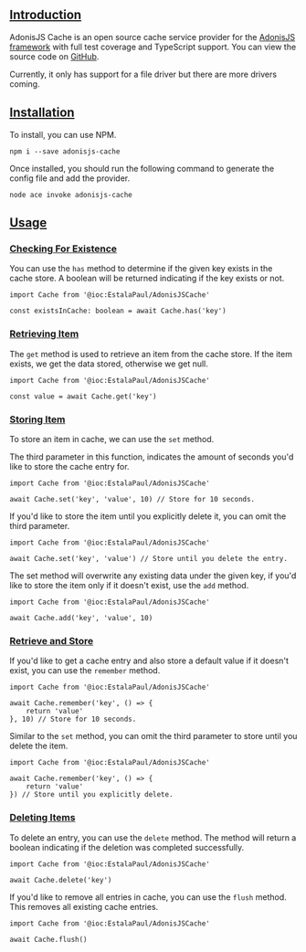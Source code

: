 ## [Introduction](#introduction)

AdonisJS Cache is an open source cache service provider for the [AdonisJS framework](https://adonisjs.com/) with full test coverage and TypeScript support. You can view the source code on [GitHub](https://github.com/estalaPaul/adonisjs-cache).

Currently, it only has support for a file driver but there are more drivers coming.

## [Installation](#installation)

To install, you can use NPM.

```
npm i --save adonisjs-cache
```

Once installed, you should run the following command to generate the config file and add the provider.

```
node ace invoke adonisjs-cache
```

## [Usage](#usage)

### [Checking For Existence](#checking-for-existence)

You can use the `has` method to determine if the given key exists in the cache store. A boolean will be returned indicating if the key exists or not.

```
import Cache from '@ioc:EstalaPaul/AdonisJSCache'

const existsInCache: boolean = await Cache.has('key')
```

### [Retrieving Item](#retrieving-item)

The `get` method is used to retrieve an item from the cache store. If the item exists, we get the data stored, otherwise we get null.

```
import Cache from '@ioc:EstalaPaul/AdonisJSCache'

const value = await Cache.get('key')
```

### [Storing Item](#retrieving-item)

To store an item in cache, we can use the `set` method.

The third parameter in this function, indicates the amount of seconds you'd like to store the cache entry for.

```
import Cache from '@ioc:EstalaPaul/AdonisJSCache'

await Cache.set('key', 'value', 10) // Store for 10 seconds.
```

If you'd like to store the item until you explicitly delete it, you can omit the third parameter.

```
import Cache from '@ioc:EstalaPaul/AdonisJSCache'

await Cache.set('key', 'value') // Store until you delete the entry.
```

The set method will overwrite any existing data under the given key, if you'd like to store the item only if it doesn't exist, use the `add` method.

```
import Cache from '@ioc:EstalaPaul/AdonisJSCache'

await Cache.add('key', 'value', 10)
```

### [Retrieve and Store](#retrieving-and-store)

If you'd like to get a cache entry and also store a default value if it doesn't exist, you can use the `remember` method.

```
import Cache from '@ioc:EstalaPaul/AdonisJSCache'

await Cache.remember('key', () => {                                                                                                                                          
    return 'value'
}, 10) // Store for 10 seconds.
```

Similar to the `set` method, you can omit the third parameter to store until you delete the item.

```
import Cache from '@ioc:EstalaPaul/AdonisJSCache'

await Cache.remember('key', () => {
    return 'value'
}) // Store until you explicitly delete.
```

### [Deleting Items](#deleting-items)

To delete an entry, you can use the `delete` method. The method will return a boolean indicating if the deletion was completed successfully.

```
import Cache from '@ioc:EstalaPaul/AdonisJSCache'

await Cache.delete('key')
```

If you'd like to remove all entries in cache, you can use the `flush` method. This removes all existing cache entries.

```
import Cache from '@ioc:EstalaPaul/AdonisJSCache'

await Cache.flush()
```
